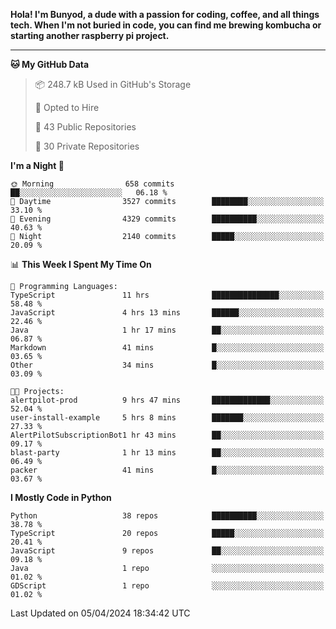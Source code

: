 <p>
<b>Hola! I'm Bunyod, a dude with a passion for coding, coffee, and all things tech. When I'm not buried in code, you can find me brewing kombucha or starting another raspberry pi project.</b>
</p>

---

<!--START_SECTION:waka-->
**🐱 My GitHub Data** 

> 📦 248.7 kB Used in GitHub's Storage 
 > 
> 💼 Opted to Hire
 > 
> 📜 43 Public Repositories 
 > 
> 🔑 30 Private Repositories 
 > 
**I'm a Night 🦉** 

```text
🌞 Morning                658 commits         ██░░░░░░░░░░░░░░░░░░░░░░░   06.18 % 
🌆 Daytime                3527 commits        ████████░░░░░░░░░░░░░░░░░   33.10 % 
🌃 Evening                4329 commits        ██████████░░░░░░░░░░░░░░░   40.63 % 
🌙 Night                  2140 commits        █████░░░░░░░░░░░░░░░░░░░░   20.09 % 
```


📊 **This Week I Spent My Time On** 

```text
💬 Programming Languages: 
TypeScript               11 hrs              ███████████████░░░░░░░░░░   58.48 % 
JavaScript               4 hrs 13 mins       ██████░░░░░░░░░░░░░░░░░░░   22.46 % 
Java                     1 hr 17 mins        ██░░░░░░░░░░░░░░░░░░░░░░░   06.87 % 
Markdown                 41 mins             █░░░░░░░░░░░░░░░░░░░░░░░░   03.65 % 
Other                    34 mins             █░░░░░░░░░░░░░░░░░░░░░░░░   03.09 % 

🐱‍💻 Projects: 
alertpilot-prod          9 hrs 47 mins       █████████████░░░░░░░░░░░░   52.04 % 
user-install-example     5 hrs 8 mins        ███████░░░░░░░░░░░░░░░░░░   27.33 % 
AlertPilotSubscriptionBot1 hr 43 mins        ██░░░░░░░░░░░░░░░░░░░░░░░   09.17 % 
blast-party              1 hr 13 mins        ██░░░░░░░░░░░░░░░░░░░░░░░   06.49 % 
packer                   41 mins             █░░░░░░░░░░░░░░░░░░░░░░░░   03.67 % 
```

**I Mostly Code in Python** 

```text
Python                   38 repos            ██████████░░░░░░░░░░░░░░░   38.78 % 
TypeScript               20 repos            █████░░░░░░░░░░░░░░░░░░░░   20.41 % 
JavaScript               9 repos             ██░░░░░░░░░░░░░░░░░░░░░░░   09.18 % 
Java                     1 repo              ░░░░░░░░░░░░░░░░░░░░░░░░░   01.02 % 
GDScript                 1 repo              ░░░░░░░░░░░░░░░░░░░░░░░░░   01.02 % 
```




 Last Updated on 05/04/2024 18:34:42 UTC
<!--END_SECTION:waka-->
